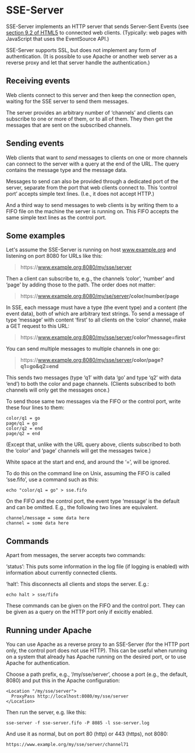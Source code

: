 # SSE-Server

SSE-Server implements an HTTP server that sends Server-Sent Events
(see [section 9.2 of
HTML5](https://html.spec.whatwg.org/multipage/server-sent-events.html)
to connected web clients. (Typically: web pages with JavaScript that
uses the EventSource API.)

SSE-Server supports SSL, but does not implement any form of
authentication. (It is possible to use Apache or another web server as
a reverse proxy and let that server handle the authentication.)

## Receiving events

Web clients connect to this server and then keep the connection open,
waiting for the SSE server to send them messages.

The server provides an arbitrary number of ‘channels’ and clients can
subscribe to one or more of them, or to all of them. They then get the
messages that are sent on the subscribed channels.

## Sending events

Web clients that want to *send* messages to clients on one or more
channels can connect to the server with a query at the end of the
URL. The query contains the message type and the message data.

Messages to send can also be provided through a dedicated port of the
server, separate from the port that web clients connect to. This
‘control port’ accepts simple text lines. (I.e., it does not accept
HTTP.)

And a third way to send messages to web clients is by writing them to
a FIFO file on the machine the server is running on. This FIFO accepts
the same simple text lines as the control port.

## Some examples

Let's assume the SSE-Server is running on host www.example.org and
listening on port 8080 for URLs like this:

> https‍://www.example‍.org:8080/my/sse/server

Then a client can subscribe to, e.g., the channels ‘color’, ‘number’
and ‘page’ by adding those to the path. The order does not matter:

> https‍://www.example‍.org:8080/my/se/server<b>/color/number/page</b>

In SSE, each message must have a type (the event type) and a content
(the event data), both of which are arbitrary text strings. To send a
message of type ‘message’ with content ‘first’ to all clients on the
‘color’ channel, make a GET request to this URL:

> https‍://www.example‍.org:8080/my/sse/server<b>/color?message=first</b>

You can send multiple messages to multiple channels in one go:

> https‍://www.example‍.org:8080/my/sse/server<b>/color/page?q1=go&q2=end</b>

This sends two messages (type ‘q1’ with data ‘go’ and type ‘q2’ with
data ‘end’) to both the color and page channels. (Clients subscribed
to both channels will only get the messages once.)

To send those same two messages via the FIFO or the control port,
write these four lines to them:

    color/q1 = go
    page/q1 = go
    color/q2 = end
    page/q2 = end

(Except that, unlike with the URL query above, clients subscribed to
both the ‘color’ and ‘page’ channels will get the messages twice.)

White space at the start and end, and around the ‘=’, will be ignored.

To do this on the command line on Unix, assuming the FIFO is called ‘sse.fifo’, use a command such as this:

    echo "color/q1 = go" > sse.fifo

On the FIFO and the control port, the event type ‘message’ is the
default and can be omitted. E.g., the following two lines are
equivalent.

    channel/message = some data here
    channel = some data here

## Commands

Apart from messages, the server accepts two commands:

‘status’: This puts some information in the log file (if logging is
enabled) with information about currently connected clients.

‘halt’: This disconnects all clients and stops the server. E.g.:

    echo halt > sse/fifo

These commands can be given on the FIFO and the control port. They can
be given as a query on the HTTP port only if exicitly enabled.

## Running under Apache

You can use Apache as a reverse proxy to an SSE-Server (for the HTTP
port only, the control port does not use HTTP). This can be useful
when running on a system that already has Apache running on the
desired port, or to use Apache for authentication.

Choose a path prefix, e.g., ‘/my/sse/server’, choose a port (e.g., the
default, 8080) and put this in the Apache configuration:

    <Location "/my/sse/server">
      ProxyPass http://localhost:8080/my/sse/server
    </Location>

Then run the server, e.g. like this:

    sse-server -f sse-server.fifo -P 8085 -l sse-server.log

And use it as normal, but on port 80 (http) or 443 (https), not 8080:

    https://www.example.org/my/sse/server/channel71

